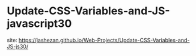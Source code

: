 # Update-CSS-Variables-and-JS-javascript30

site: https://jashezan.github.io/Web-Projects/Update-CSS-Variables-and-JS-js30/
